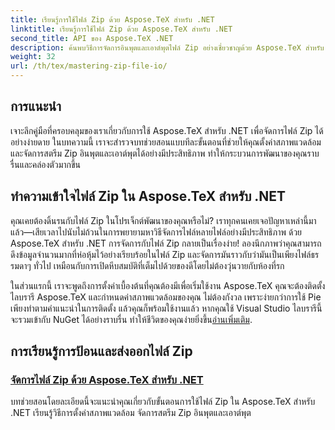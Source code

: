 ```yaml
---
title: เรียนรู้การใช้ไฟล์ Zip ด้วย Aspose.TeX สำหรับ .NET
linktitle: เรียนรู้การใช้ไฟล์ Zip ด้วย Aspose.TeX สำหรับ .NET
second_title: API ของ Aspose.TeX .NET
description: ค้นพบวิธีการจัดการอินพุตและเอาต์พุตไฟล์ Zip อย่างเชี่ยวชาญด้วย Aspose.TeX สำหรับ .NET ปฏิบัติตามบทช่วยสอนทีละขั้นตอนเพื่อปรับปรุงเวิร์กโฟลว์ของคุณอย่างมีประสิทธิภาพ
weight: 32
url: /th/tex/mastering-zip-file-io/
---
```

## การแนะนำ

เจาะลึกคู่มือที่ครอบคลุมของเราเกี่ยวกับการใช้ Aspose.TeX สำหรับ .NET เพื่อจัดการไฟล์ Zip ได้อย่างง่ายดาย ในบทความนี้ เราจะสำรวจบทช่วยสอนแบบทีละขั้นตอนที่ช่วยให้คุณตั้งค่าสภาพแวดล้อมและจัดการสตรีม Zip อินพุตและเอาต์พุตได้อย่างมีประสิทธิภาพ ทำให้กระบวนการพัฒนาของคุณราบรื่นและคล่องตัวมากขึ้น

## ทำความเข้าใจไฟล์ Zip ใน Aspose.TeX สำหรับ .NET

คุณเคยต้องดิ้นรนกับไฟล์ Zip ในโปรเจ็กต์พัฒนาของคุณหรือไม่? เราทุกคนเคยเจอปัญหาเหล่านี้มาแล้ว—เสียเวลาไปนับไม่ถ้วนในการพยายามหาวิธีจัดการไฟล์หลายไฟล์อย่างมีประสิทธิภาพ ด้วย Aspose.TeX สำหรับ .NET การจัดการกับไฟล์ Zip กลายเป็นเรื่องง่าย! ลองนึกภาพว่าคุณสามารถดึงข้อมูลจำนวนมากที่ห่อหุ้มไว้อย่างเรียบร้อยในไฟล์ Zip และจัดการมันราวกับว่ามันเป็นเพียงไฟล์ธรรมดาๆ ทั่วไป เหมือนกับการเปิดหีบสมบัติที่เต็มไปด้วยของดีโดยไม่ต้องวุ่นวายกับห้องที่รก

 ในส่วนแรกนี้ เราจะพูดถึงการตั้งค่าเบื้องต้นที่คุณต้องมีเพื่อเริ่มใช้งาน Aspose.TeX คุณจะต้องติดตั้งไลบรารี Aspose.TeX และกำหนดค่าสภาพแวดล้อมของคุณ ไม่ต้องกังวล เพราะง่ายกว่าการใช้ Pie เพียงทำตามคำแนะนำในการติดตั้ง แล้วคุณก็พร้อมใช้งานแล้ว หากคุณใช้ Visual Studio ไลบรารีนี้จะรวมเข้ากับ NuGet ได้อย่างราบรื่น ทำให้ชีวิตของคุณง่ายยิ่งขึ้น[อ่านเพิ่มเติม](./handle-zip-files/).

## การเรียนรู้การป้อนและส่งออกไฟล์ Zip
### [จัดการไฟล์ Zip ด้วย Aspose.TeX สำหรับ .NET](./handle-zip-files/)
บทช่วยสอนโดยละเอียดนี้จะแนะนำคุณเกี่ยวกับขั้นตอนการใช้ไฟล์ Zip ใน Aspose.TeX สำหรับ .NET เรียนรู้วิธีการตั้งค่าสภาพแวดล้อม จัดการสตรีม Zip อินพุตและเอาต์พุต